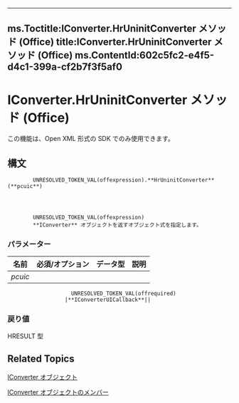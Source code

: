 

---
ms.Toctitle:IConverter.HrUninitConverter メソッド (Office)
title:IConverter.HrUninitConverter メソッド (Office)
ms.ContentId:602c5fc2-e4f5-d4c1-399a-cf2b7f3f5af0
---
# IConverter.HrUninitConverter メソッド (Office)




この機能は、Open XML 形式の SDK でのみ使用できます。

## 構文

            UNRESOLVED_TOKEN_VAL(offexpression).**HrUninitConverter**(**pcuic**)




            UNRESOLVED_TOKEN_VAL(offexpression)
            **IConverter** オブジェクトを返すオブジェクト式を指定します。

### パラメーター

|**名前**|**必須/オプション**|**データ型**|**説明**|
|---|---|---|---|
|*pcuic*|
                        UNRESOLVED_TOKEN_VAL(offrequired)
                      |**IConverterUICallback**||



### 戻り値
HRESULT 型





## Related Topics

[IConverter オブジェクト](3f6180eb-c007-f915-6223-b93f485e09ef.md)

[IConverter オブジェクトのメンバー](c8396dba-f980-18a2-0b17-29164446dc5b.md)




